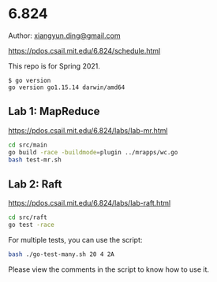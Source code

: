 # 6.824

Author: xiangyun.ding@gmail.com

https://pdos.csail.mit.edu/6.824/schedule.html

This repo is for Spring 2021.

```
$ go version
go version go1.15.14 darwin/amd64
```

## Lab 1: MapReduce

https://pdos.csail.mit.edu/6.824/labs/lab-mr.html

```bash
cd src/main
go build -race -buildmode=plugin ../mrapps/wc.go
bash test-mr.sh
```

## Lab 2: Raft

https://pdos.csail.mit.edu/6.824/labs/lab-raft.html

```bash
cd src/raft
go test -race
```

For multiple tests, you can use the script:
```bash
bash ./go-test-many.sh 20 4 2A
```
Please view the comments in the script to know how to use it.

